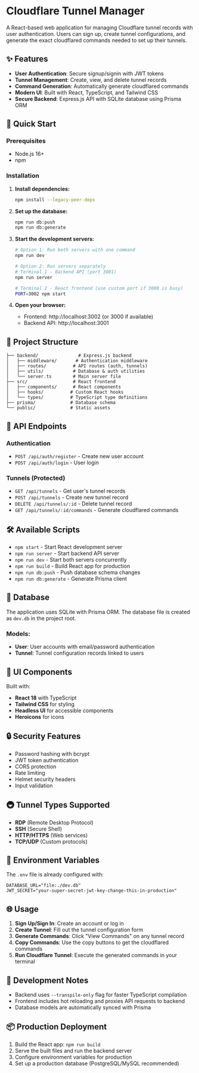 # Cloudflare Tunnel Manager

A React-based web application for managing Cloudflare tunnel records with user authentication. Users can sign up, create tunnel configurations, and generate the exact cloudflared commands needed to set up their tunnels.

## ✨ Features

- **User Authentication**: Secure signup/signin with JWT tokens
- **Tunnel Management**: Create, view, and delete tunnel records
- **Command Generation**: Automatically generate cloudflared commands
- **Modern UI**: Built with React, TypeScript, and Tailwind CSS
- **Secure Backend**: Express.js API with SQLite database using Prisma ORM

## 🚀 Quick Start

### Prerequisites
- Node.js 16+ 
- npm

### Installation

1. **Install dependencies:**
   ```bash
   npm install --legacy-peer-deps
   ```

2. **Set up the database:**
   ```bash
   npm run db:push
   npm run db:generate
   ```

3. **Start the development servers:**
   ```bash
   # Option 1: Run both servers with one command
   npm run dev
   
   # Option 2: Run servers separately
   # Terminal 1 - Backend API (port 3001)
   npm run server
   
   # Terminal 2 - React frontend (use custom port if 3000 is busy)
   PORT=3002 npm start
   ```

4. **Open your browser:**
   - Frontend: http://localhost:3002 (or 3000 if available)
   - Backend API: http://localhost:3001

## 📁 Project Structure

```
├── backend/               # Express.js backend
│   ├── middleware/       # Authentication middleware
│   ├── routes/          # API routes (auth, tunnels)
│   ├── utils/           # Database & auth utilities
│   └── server.ts        # Main server file
├── src/                 # React frontend
│   ├── components/      # React components
│   ├── hooks/          # Custom React hooks
│   └── types/          # TypeScript type definitions
├── prisma/             # Database schema
└── public/             # Static assets
```

## 🔐 API Endpoints

### Authentication
- `POST /api/auth/register` - Create new user account
- `POST /api/auth/login` - User login

### Tunnels (Protected)
- `GET /api/tunnels` - Get user's tunnel records
- `POST /api/tunnels` - Create new tunnel record
- `DELETE /api/tunnels/:id` - Delete tunnel record
- `GET /api/tunnels/:id/commands` - Generate cloudflared commands

## 🛠 Available Scripts

- `npm start` - Start React development server
- `npm run server` - Start backend API server
- `npm run dev` - Start both servers concurrently
- `npm run build` - Build React app for production
- `npm run db:push` - Push database schema changes
- `npm run db:generate` - Generate Prisma client

## 💾 Database

The application uses SQLite with Prisma ORM. The database file is created as `dev.db` in the project root.

### Models:
- **User**: User accounts with email/password authentication
- **Tunnel**: Tunnel configuration records linked to users

## 🎨 UI Components

Built with:
- **React 18** with TypeScript
- **Tailwind CSS** for styling
- **Headless UI** for accessible components
- **Heroicons** for icons

## 🔒 Security Features

- Password hashing with bcrypt
- JWT token authentication
- CORS protection
- Rate limiting
- Helmet security headers
- Input validation

## 🚇 Tunnel Types Supported

- **RDP** (Remote Desktop Protocol)
- **SSH** (Secure Shell)
- **HTTP/HTTPS** (Web services)
- **TCP/UDP** (Custom protocols)

## 📝 Environment Variables

The `.env` file is already configured with:

```env
DATABASE_URL="file:./dev.db"
JWT_SECRET="your-super-secret-jwt-key-change-this-in-production"
```

## 🌐 Usage

1. **Sign Up/Sign In**: Create an account or log in
2. **Create Tunnel**: Fill out the tunnel configuration form
3. **Generate Commands**: Click "View Commands" on any tunnel record
4. **Copy Commands**: Use the copy buttons to get the cloudflared commands
5. **Run Cloudflare Tunnel**: Execute the generated commands in your terminal

## 🔧 Development Notes

- Backend uses `--transpile-only` flag for faster TypeScript compilation
- Frontend includes hot reloading and proxies API requests to backend
- Database models are automatically synced with Prisma

## 📦 Production Deployment

1. Build the React app: `npm run build`
2. Serve the built files and run the backend server
3. Configure environment variables for production
4. Set up a production database (PostgreSQL/MySQL recommended)
